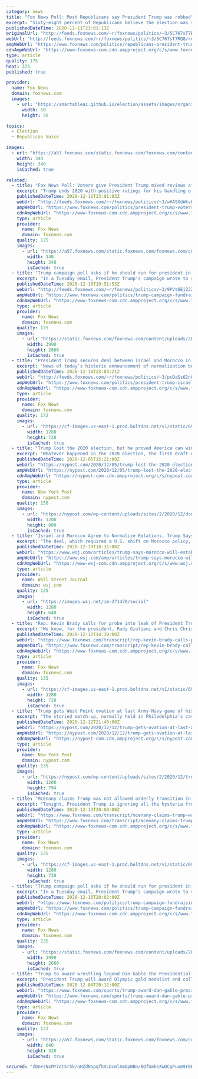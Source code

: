 ```yaml
---
category: news
title: "Fox News Poll: Most Republicans say President Trump was robbed"
excerpt: "Sixty-eight percent of Republicans believe the election was stolen from President Trump, according to the latest Fox News national survey of registered voters."
publishedDateTime: 2020-12-11T23:01:13Z
originalUrl: "http://feeds.foxnews.com/~r/foxnews/politics/~3/5C767sT7RQ8/republicans-president-trump-robbed-poll"
webUrl: "http://feeds.foxnews.com/~r/foxnews/politics/~3/5C767sT7RQ8/republicans-president-trump-robbed-poll"
ampWebUrl: "https://www.foxnews.com/politics/republicans-president-trump-robbed-poll.amp"
cdnAmpWebUrl: "https://www-foxnews-com.cdn.ampproject.org/c/s/www.foxnews.com/politics/republicans-president-trump-robbed-poll.amp"
type: article
quality: 175
heat: 375
published: true

provider:
  name: Fox News
  domain: foxnews.com
  images:
    - url: "https://smartableai.github.io/election/assets/images/organizations/foxnews.com-50x50.jpg"
      width: 50
      height: 50

topics:
  - Election
  - Republican Voice

images:
  - url: "https://a57.foxnews.com/static.foxnews.com/foxnews.com/content/uploads/2018/09/340/340/dana-blanton-master.png?ve=1&tl=1"
    width: 340
    height: 340
    isCached: true

related:
  - title: "Fox News Poll: Voters give President Trump mixed reviews after 4 years"
    excerpt: "Trump ends 2020 with positive ratings for his handling of the economy, but mixed reviews from voters on other issues -- and for his performance overall."
    publishedDateTime: 2020-12-11T23:01:03Z
    webUrl: "http://feeds.foxnews.com/~r/foxnews/politics/~3/wHASXdWkvhk/president-trump-voters-mixed-reviews-poll"
    ampWebUrl: "https://www.foxnews.com/politics/president-trump-voters-mixed-reviews-poll.amp"
    cdnAmpWebUrl: "https://www-foxnews-com.cdn.ampproject.org/c/s/www.foxnews.com/politics/president-trump-voters-mixed-reviews-poll.amp"
    type: article
    provider:
      name: Fox News
      domain: foxnews.com
    quality: 175
    images:
      - url: "https://a57.foxnews.com/static.foxnews.com/foxnews.com/content/uploads/2018/09/340/340/dana-blanton-master.png?ve=1&tl=1"
        width: 340
        height: 340
        isCached: true
  - title: "Trump campaign poll asks if he should run for president in 2024"
    excerpt: "In a Tuesday email, President Trump's campaign wrote to supporters asking if he should run for office again in 2024. "
    publishedDateTime: 2020-12-16T19:51:53Z
    webUrl: "http://feeds.foxnews.com/~r/foxnews/politics/~3/9PVt6EjZJZc/trump-campaign-fundraising-poll-asks-whether-trump-should-run-in-2024"
    ampWebUrl: "https://www.foxnews.com/politics/trump-campaign-fundraising-poll-asks-whether-trump-should-run-in-2024.amp"
    cdnAmpWebUrl: "https://www-foxnews-com.cdn.ampproject.org/c/s/www.foxnews.com/politics/trump-campaign-fundraising-poll-asks-whether-trump-should-run-in-2024.amp"
    type: article
    provider:
      name: Fox News
      domain: foxnews.com
    quality: 175
    images:
      - url: "https://static.foxnews.com/foxnews.com/content/uploads/2020/12/AP20348035939365.jpg"
        width: 3990
        height: 2660
        isCached: true
  - title: "President Trump secures deal between Israel and Morocco in a Hanukkah miracle"
    excerpt: "News of today’s historic announcement of normalization between Israel and Morocco brokered by the Trump administration was met with a lukewarm reaction by the United Nations and diplomats at the world body’s headquarters."
    publishedDateTime: 2020-12-10T23:03:21Z
    webUrl: "http://feeds.foxnews.com/~r/foxnews/politics/~3/pcDaSs62nOE/president-trump-israel-and-morocco-deal"
    ampWebUrl: "https://www.foxnews.com/politics/president-trump-israel-and-morocco-deal.amp"
    cdnAmpWebUrl: "https://www-foxnews-com.cdn.ampproject.org/c/s/www.foxnews.com/politics/president-trump-israel-and-morocco-deal.amp"
    type: article
    provider:
      name: Fox News
      domain: foxnews.com
    quality: 172
    images:
      - url: "https://cf-images.us-east-1.prod.boltdns.net/v1/static/694940094001/64eafaca-7ae0-45a9-80b4-9364c88d4519/10bb732c-1723-43e0-ba28-4865ffee598a/1280x720/match/image.jpg"
        width: 1280
        height: 720
        isCached: true
  - title: "Trump lost the 2020 election, but he proved America can win again"
    excerpt: "Whatever happened in the 2020 election, the first draft of history should be clear: President Donald Trump proved that American decline can be resisted and reversed. He showed that our nation can"
    publishedDateTime: 2020-12-05T15:21:00Z
    webUrl: "https://nypost.com/2020/12/05/trump-lost-the-2020-election-but-he-proved-america-can-win-again/"
    ampWebUrl: "https://nypost.com/2020/12/05/trump-lost-the-2020-election-but-he-proved-america-can-win-again/amp/"
    cdnAmpWebUrl: "https://nypost-com.cdn.ampproject.org/c/s/nypost.com/2020/12/05/trump-lost-the-2020-election-but-he-proved-america-can-win-again/amp/"
    type: article
    provider:
      name: New York Post
      domain: nypost.com
    quality: 150
    images:
      - url: "https://nypost.com/wp-content/uploads/sites/2/2020/12/donald-trump-rally.jpg?quality=90&strip=all&w=1200"
        width: 1200
        height: 800
        isCached: true
  - title: "Israel and Morocco Agree to Normalize Relations, Trump Says"
    excerpt: "The deal, which required a U.S. shift on Morocco policy, marks another advance in U.S. efforts to strengthen ties between once-hostile nations in the Middle East"
    publishedDateTime: 2020-12-10T18:31:00Z
    webUrl: "https://www.wsj.com/articles/trump-says-morocco-will-establish-full-diplomatic-relations-with-israel-11607617872"
    ampWebUrl: "https://www.wsj.com/amp/articles/trump-says-morocco-will-establish-full-diplomatic-relations-with-israel-11607617872"
    cdnAmpWebUrl: "https://www-wsj-com.cdn.ampproject.org/c/s/www.wsj.com/amp/articles/trump-says-morocco-will-establish-full-diplomatic-relations-with-israel-11607617872"
    type: article
    provider:
      name: Wall Street Journal
      domain: wsj.com
    quality: 135
    images:
      - url: "https://images.wsj.net/im-271478/social"
        width: 1280
        height: 640
        isCached: true
  - title: "Rep. Kevin Brady calls for probe into leak of President Trump's taxes"
    excerpt: "We know, for the president, Rudy Giuliani and Chris Christie have been prepping the president and alternating playing roles acting as Joe Biden. As for the former vice president, he has been relying on his former chief of staff Ron Klain,"
    publishedDateTime: 2020-12-12T14:39:00Z
    webUrl: "https://www.foxnews.com/transcript/rep-kevin-brady-calls-probe-into-leak-of-president-trumps-taxes"
    ampWebUrl: "https://www.foxnews.com/transcript/rep-kevin-brady-calls-probe-into-leak-of-president-trumps-taxes.amp"
    cdnAmpWebUrl: "https://www-foxnews-com.cdn.ampproject.org/c/s/www.foxnews.com/transcript/rep-kevin-brady-calls-probe-into-leak-of-president-trumps-taxes.amp"
    type: article
    provider:
      name: Fox News
      domain: foxnews.com
    quality: 135
    images:
      - url: "https://cf-images.us-east-1.prod.boltdns.net/v1/static/694940094001/deb31fac-e5c1-42e8-9a09-7d27440b42f1/c69902d9-ac13-4eb5-8b7b-31c93af3ca0d/1280x720/match/image.jpg"
        width: 1280
        height: 720
        isCached: true
  - title: "Trump gets West Point ovation at last Army-Navy game of his presidency"
    excerpt: "The storied match-up, normally held in Philadelphia’s cavernous Lincoln Financial Field, this year moved to the US Military Academy’s much cozier gridiron due to the coronavirus"
    publishedDateTime: 2020-12-12T21:40:00Z
    webUrl: "https://nypost.com/2020/12/12/trump-gets-ovation-at-last-army-navy-game-of-his-presidency/"
    ampWebUrl: "https://nypost.com/2020/12/12/trump-gets-ovation-at-last-army-navy-game-of-his-presidency/amp/"
    cdnAmpWebUrl: "https://nypost-com.cdn.ampproject.org/c/s/nypost.com/2020/12/12/trump-gets-ovation-at-last-army-navy-game-of-his-presidency/amp/"
    type: article
    provider:
      name: New York Post
      domain: nypost.com
    quality: 135
    images:
      - url: "https://nypost.com/wp-content/uploads/sites/2/2020/12/trump-army-navy.jpg?quality=90&strip=all&w=1200"
        width: 1200
        height: 794
        isCached: true
  - title: "McEnany claims Trump was not allowed orderly transition in 2016"
    excerpt: "Tonight, President Trump is ignoring all the hysteria from the media mob and the Democratic Party and vowing to fight for you, the American people. Watch this. DONALD TRUMP, PRESIDENT OF THE UNITED STATES: Big pharma ran millions of dollars of negative advertisements against me during the campaign,"
    publishedDateTime: 2020-12-13T20:08:00Z
    webUrl: "https://www.foxnews.com/transcript/mcenany-claims-trump-was-not-allowed-orderly-transition-in-2016"
    ampWebUrl: "https://www.foxnews.com/transcript/mcenany-claims-trump-was-not-allowed-orderly-transition-in-2016.amp"
    cdnAmpWebUrl: "https://www-foxnews-com.cdn.ampproject.org/c/s/www.foxnews.com/transcript/mcenany-claims-trump-was-not-allowed-orderly-transition-in-2016.amp"
    type: article
    provider:
      name: Fox News
      domain: foxnews.com
    quality: 135
    images:
      - url: "https://cf-images.us-east-1.prod.boltdns.net/v1/static/694940094001/ee331ede-b231-4332-804e-fcd02265cb3e/2bdcb55b-ac61-46c8-ab1b-d2c239278a91/1280x720/match/image.jpg"
        width: 1280
        height: 720
        isCached: true
  - title: "Trump campaign poll asks if he should run for president in 2024"
    excerpt: "In a Tuesday email, President Trump's campaign wrote to supporters asking if he should run for office again in 2024."
    publishedDateTime: 2020-12-16T20:02:00Z
    webUrl: "https://www.foxnews.com/politics/trump-campaign-fundraising-poll-asks-whether-trump-should-run-in-2024"
    ampWebUrl: "https://www.foxnews.com/politics/trump-campaign-fundraising-poll-asks-whether-trump-should-run-in-2024.amp"
    cdnAmpWebUrl: "https://www-foxnews-com.cdn.ampproject.org/c/s/www.foxnews.com/politics/trump-campaign-fundraising-poll-asks-whether-trump-should-run-in-2024.amp"
    type: article
    provider:
      name: Fox News
      domain: foxnews.com
    quality: 135
    images:
      - url: "https://static.foxnews.com/foxnews.com/content/uploads/2020/12/AP20348035939365.jpg"
        width: 3990
        height: 2660
        isCached: true
  - title: "Trump to award wrestling legend Dan Gable the Presidential Medal of Freedom"
    excerpt: "President Trump will award Olympic gold medalist and college wrestling legend Dan Gable the Presidential Medal of Freedom on Monday."
    publishedDateTime: 2020-12-04T20:12:00Z
    webUrl: "https://www.foxnews.com/sports/trump-award-dan-gable-presidential-medal-of-freedom"
    ampWebUrl: "https://www.foxnews.com/sports/trump-award-dan-gable-presidential-medal-of-freedom.amp"
    cdnAmpWebUrl: "https://www-foxnews-com.cdn.ampproject.org/c/s/www.foxnews.com/sports/trump-award-dan-gable-presidential-medal-of-freedom.amp"
    type: article
    provider:
      name: Fox News
      domain: foxnews.com
    quality: 133
    images:
      - url: "https://a57.foxnews.com/static.foxnews.com/foxnews.com/content/uploads/2020/12/640/320/Dan-Gable.jpg?ve=1&tl=1"
        width: 640
        height: 320
        isCached: true

secured: "ZDn+zNxMY7dtSrXk/aHZdNapqfkVLDcmlAmDpBBn/BQfGmkeXwDCqPuxm9rBRK+S3Zam0XtwOEl9oTML/iFLBbnTN48jCL8p0YLDKzNvSgS8cO/+7jmr5rnrKZ5HHC9lN0bk4t3Tvt+Jb/U3VevprN8AO/+h83K9DzvGybOpQWmKuXNsk8u6KobVSKOD0Y+pBloDHPqq1yUXzqOT2LmW5ji5LtR/NBA9/9Q+EHZEXxxF4Zvk9mEC9UxFy6CL7PtvSRmEjS4UKhRJ/Mp7TleZJUIiCo97CCW5WhlmhCLWL7xodOfFCG4RCK/fXAfXrklwpkxv/bp6eE47RWIWZ2/SvDnXOq4+R/GVM4t6XeBTRHY=;cZVAGX4kgKMUWNzXS7hvuQ=="
---
```


